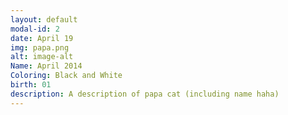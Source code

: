 ```yaml
---
layout: default
modal-id: 2
date: April 19
img: papa.png
alt: image-alt
Name: April 2014
Coloring: Black and White
birth: 01
description: A description of papa cat (including name haha)
---
```

